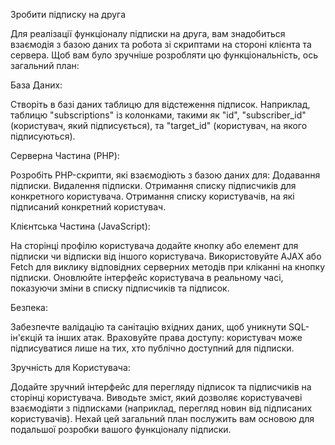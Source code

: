 Зробити підписку на друга

Для реалізації функціоналу підписки на друга, вам знадобиться взаємодія з базою даних та робота зі скриптами на стороні клієнта та сервера. Щоб вам було зручніше розробляти цю функціональність, ось загальний план:

База Даних:

Створіть в базі даних таблицю для відстеження підписок. Наприклад, таблицю "subscriptions" із колонками, такими як "id", "subscriber_id" (користувач, який підписується), та "target_id" (користувач, на якого підписуються).

Серверна Частина (PHP):

Розробіть PHP-скрипти, які взаємодіють з базою даних для:
Додавання підписки.
Видалення підписки.
Отримання списку підписчиків для конкретного користувача.
Отримання списку користувачів, на які підписаний конкретний користувач.

Клієнтська Частина (JavaScript):

На сторінці профілю користувача додайте кнопку або елемент для підписки чи відписки від іншого користувача.
Використовуйте AJAX або Fetch для виклику відповідних серверних методів при кліканні на кнопку підписки.
Оновлюйте інтерфейс користувача в реальному часі, показуючи зміни в списку підписчиків та підписок.

Безпека:

Забезпечте валідацію та санітацію вхідних даних, щоб уникнути SQL-ін'єкцій та інших атак.
Враховуйте права доступу: користувач може підписуватися лише на тих, хто публічно доступний для підписки.

Зручність для Користувача:

Додайте зручний інтерфейс для перегляду підписок та підписчиків на сторінці користувача.
Виводьте зміст, який дозволяє користувачеві взаємодіяти з підписками (наприклад, перегляд новин від підписаних користувачів).
Нехай цей загальний план послужить вам основою для подальшої розробки вашого функціоналу підписки.
